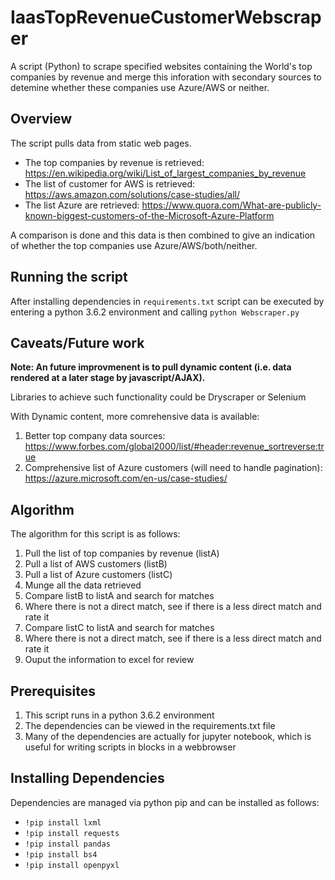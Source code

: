 # IaasTopRevenueCustomerWebscraper

A script (Python) to scrape specified websites containing the World's top companies by revenue and merge this inforation with secondary sources to detemine whether these companies use Azure/AWS or neither.

## Overview

The script pulls data from static web pages. 
- The top companies by revenue is retrieved: https://en.wikipedia.org/wiki/List_of_largest_companies_by_revenue
- The list of customer for AWS is retrieved: https://aws.amazon.com/solutions/case-studies/all/
- The list Azure are retrieved: https://www.quora.com/What-are-publicly-known-biggest-customers-of-the-Microsoft-Azure-Platform

A comparison is done and this data is then combined to give an indication of whether the top companies use Azure/AWS/both/neither.

## Running the script

After installing dependencies in `requirements.txt` script can be executed by entering a python 3.6.2 environment and calling ```python Webscraper.py```

## Caveats/Future work
**Note: An future improvmenent is to pull dynamic content (i.e. data rendered at a later stage by javascript/AJAX).**

Libraries to achieve such functionality could be Dryscraper or Selenium 

With Dynamic content, more comrehensive data is available: 
1. Better top company data sources: 
   https://www.forbes.com/global2000/list/#header:revenue_sortreverse:true
2. Comprehensive list of Azure customers (will need to handle pagination):
   https://azure.microsoft.com/en-us/case-studies/

## Algorithm

The algorithm for this script is as follows:
1. Pull the list of top companies by revenue (listA)
2. Pull a list of AWS customers (listB)
3. Pull a list of Azure customers (listC)
4. Munge all the data retrieved
5. Compare listB to listA and search for matches
6. Where there is not a direct match, see if there is a less direct match and rate it 
7. Compare listC to listA and search for matches
8. Where there is not a direct match, see if there is a less direct match and rate it
9. Ouput the information to excel for review

## Prerequisites

1. This script runs in a python 3.6.2 environment 
2. The dependencies can be viewed in the requirements.txt file
3. Many of the dependencies are actually for jupyter notebook, which is useful for writing scripts in blocks in a webbrowser

## Installing Dependencies

Dependencies are managed via python pip and can be installed as follows:

* `!pip install lxml`
* `!pip install requests`
* `!pip install pandas`
* `!pip install bs4`
* `!pip install openpyxl`
